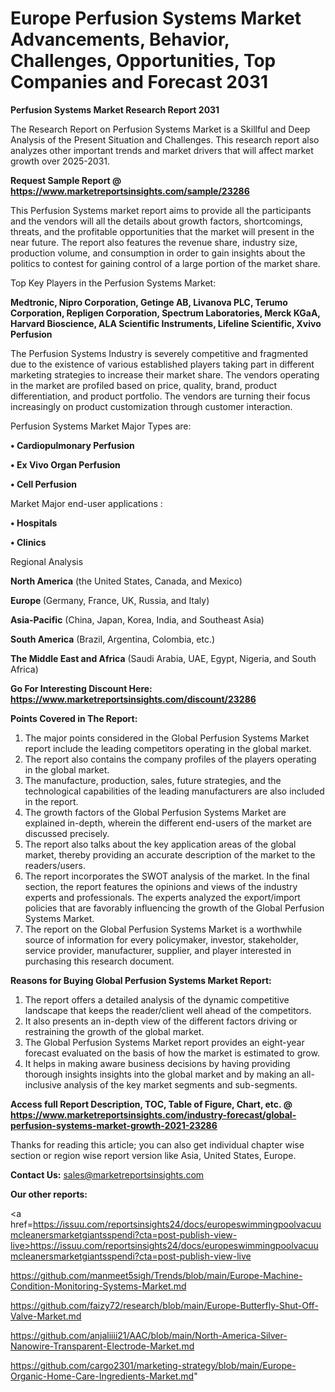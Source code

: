# Europe Perfusion Systems Market Advancements, Behavior, Challenges, Opportunities, Top Companies and Forecast 2031

<strong>Perfusion Systems Market Research Report 2031</strong>

The Research Report on Perfusion Systems Market is a Skillful and Deep Analysis of the Present Situation and Challenges. This research report also analyzes other important trends and market drivers that will affect market growth over 2025-2031.

<strong>Request Sample Report @ <a href=https://www.marketreportsinsights.com/sample/23286>https://www.marketreportsinsights.com/sample/23286</a></strong>

This Perfusion Systems market report aims to provide all the participants and the vendors will all the details about growth factors, shortcomings, threats, and the profitable opportunities that the market will present in the near future. The report also features the revenue share, industry size, production volume, and consumption in order to gain insights about the politics to contest for gaining control of a large portion of the market share.

Top Key Players in the Perfusion Systems Market:

<strong>Medtronic, Nipro Corporation, Getinge AB, Livanova PLC, Terumo Corporation, Repligen Corporation, Spectrum Laboratories, Merck KGaA, Harvard Bioscience, ALA Scientific Instruments, Lifeline Scientific, Xvivo Perfusion</strong>

The Perfusion Systems Industry is severely competitive and fragmented due to the existence of various established players taking part in different marketing strategies to increase their market share. The vendors operating in the market are profiled based on price, quality, brand, product differentiation, and product portfolio. The vendors are turning their focus increasingly on product customization through customer interaction.

Perfusion Systems Market Major Types are:

<strong>• Cardiopulmonary Perfusion

• Ex Vivo Organ Perfusion

• Cell Perfusion</strong>

Market Major end-user applications :

<strong>• Hospitals

• Clinics</strong>

Regional Analysis

</u><strong><b>North America</b></strong> (the United States, Canada, and Mexico)

<strong><b>Europe </b></strong>(Germany, France, UK, Russia, and Italy)

<strong><b>Asia-Pacific</b></strong> (China, Japan, Korea, India, and Southeast Asia)

<strong><b>South America</b></strong> (Brazil, Argentina, Colombia, etc.)

<strong><b>The Middle East and Africa</b></strong> (Saudi Arabia, UAE, Egypt, Nigeria, and South Africa)

<strong>Go For Interesting Discount Here: <a href=https://www.marketreportsinsights.com/discount/23286>https://www.marketreportsinsights.com/discount/23286</a></strong>

<strong>Points Covered in The Report:</strong>
<ol>
  <li>The major points considered in the Global Perfusion Systems Market report include the leading competitors operating in the global market.</li>
  <li>The report also contains the company profiles of the players operating in the global market.</li>
  <li>The manufacture, production, sales, future strategies, and the technological capabilities of the leading manufacturers are also included in the report.</li>
  <li>The growth factors of the Global Perfusion Systems Market are explained in-depth, wherein the different end-users of the market are discussed precisely.</li>
  <li>The report also talks about the key application areas of the global market, thereby providing an accurate description of the market to the readers/users.</li>
  <li>The report incorporates the SWOT analysis of the market. In the final section, the report features the opinions and views of the industry experts and professionals. The experts analyzed the export/import policies that are favorably influencing the growth of the Global Perfusion Systems Market.</li>
  <li>The report on the Global Perfusion Systems Market is a worthwhile source of information for every policymaker, investor, stakeholder, service provider, manufacturer, supplier, and player interested in purchasing this research document.</li>
</ol>
<strong>Reasons for Buying Global Perfusion Systems Market Report:</strong>

<ol>
  <li>The report offers a detailed analysis of the dynamic competitive landscape that keeps the reader/client well ahead of the competitors.</li>
  <li>It also presents an in-depth view of the different factors driving or restraining the growth of the global market.</li>
  <li>The Global Perfusion Systems Market report provides an eight-year forecast evaluated on the basis of how the market is estimated to grow.</li>
  <li>It helps in making aware business decisions by having providing thorough insights insights into the global market and by making an all-inclusive analysis of the key market segments and sub-segments.</li>
</ol>
<strong>Access full Report Description, TOC, Table of Figure, Chart, etc. @ <a href=https://www.marketreportsinsights.com/industry-forecast/global-perfusion-systems-market-growth-2021-23286>https://www.marketreportsinsights.com/industry-forecast/global-perfusion-systems-market-growth-2021-23286</a></strong>


Thanks for reading this article; you can also get individual chapter wise section or region wise report version like Asia, United States, Europe.

<strong>Contact Us:</strong>
sales@marketreportsinsights.com

<strong>Our other reports:</strong>

<a href=https://issuu.com/reportsinsights24/docs/europeswimmingpoolvacuumcleanersmarketgiantsspendi?cta=post-publish-view-live>https://issuu.com/reportsinsights24/docs/europeswimmingpoolvacuumcleanersmarketgiantsspendi?cta=post-publish-view-live</a>

<a href=https://github.com/manmeet5sigh/Trends/blob/main/Europe-Machine-Condition-Monitoring-Systems-Market.md>https://github.com/manmeet5sigh/Trends/blob/main/Europe-Machine-Condition-Monitoring-Systems-Market.md</a>

<a href=https://github.com/faizy72/research/blob/main/Europe-Butterfly-Shut-Off-Valve-Market.md>https://github.com/faizy72/research/blob/main/Europe-Butterfly-Shut-Off-Valve-Market.md</a>

<a href=https://github.com/anjaliiii21/AAC/blob/main/North-America-Silver-Nanowire-Transparent-Electrode-Market.md>https://github.com/anjaliiii21/AAC/blob/main/North-America-Silver-Nanowire-Transparent-Electrode-Market.md</a>

<a href=https://github.com/cargo2301/marketing-strategy/blob/main/Europe-Organic-Home-Care-Ingredients-Market.md>https://github.com/cargo2301/marketing-strategy/blob/main/Europe-Organic-Home-Care-Ingredients-Market.md</a>"
